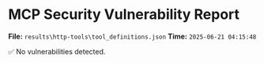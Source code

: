 # MCP Security Vulnerability Report
**File:** `results\http-tools\tool_definitions.json`
**Time:** `2025-06-21 04:15:48`

✅ No vulnerabilities detected.